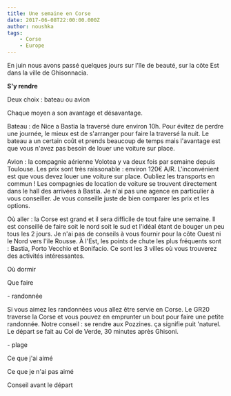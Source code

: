 ```yaml
---
title: Une semaine en Corse
date: 2017-06-08T22:00:00.000Z
author: noushka
tags:
    - Corse
    - Europe
---
```


En juin nous avons passé quelques jours sur l'île de beauté, sur la côte Est dans la ville de Ghisonnacia.

**S'y rendre**

Deux choix : bateau ou avion

Chaque moyen a son avantage et désavantage.

Bateau : de Nice a Bastia la traversé dure environ 10h. Pour évitez de perdre une journée, le mieux est de s'arranger pour faire la traversé la nuit. Le bateau a un certain coût et prends beaucoup de temps mais l'avantage est que vous n'avez pas besoin de louer une voiture sur place.

Avion : la compagnie aérienne Volotea y va deux fois par semaine depuis Toulouse. Les prix sont très raissonable : environ 120€ A/R. L'inconvénient est que vous devez louer une voiture sur place. Oubliez les transports en commun ! Les compagnies de location de voiture se trouvent directement dans le hall des arrivées à Bastia. Je n'ai pas une agence en particulier à vous conseiller. Je vous conseille juste de bien comparer les prix et les options.

Où aller : la Corse est grand et il sera difficile de tout faire une semaine. Il est conseillé de faire soit le nord soit le sud et l'idéal étant de bouger un peu tous les 2 jours. Je n'ai pas de conseils à vous fournir pour la côte Ouest ni le Nord vers l'ile Rousse. À l'Est, les points de chute les plus fréquents sont : Bastia, Porto Vecchio et Bonifacio. Ce sont les 3 villes où vous trouverez des activités intéressantes.

Où dormir

Que faire

\- randonnée

Si vous aimez les randonnées vous allez être servie en Corse. Le GR20 traverse la Corse et vous pouvez en emprunter un bout pour faire une petite randonnée. Notre conseil : se rendre aux Pozzines. ça signifie puit 'naturel. Le départ se fait au Col de Verde, 30 minutes après Ghisoni.

\- plage

Ce que j'ai aimé

Ce que je n'ai pas aimé

Conseil avant le départ
